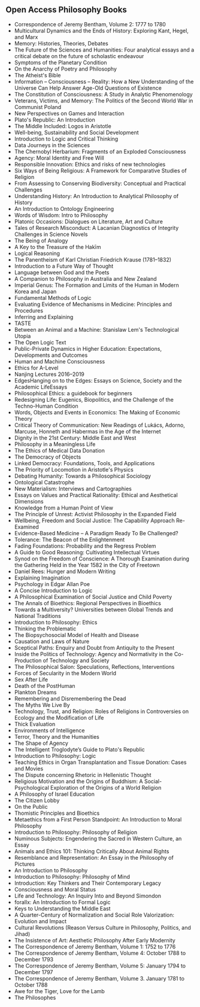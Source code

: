 <h2>Open Access Philosophy Books</h2>



<ul>

                             

 <li><a target="_blank" href="https://github.com/manjunath5496/Open-Access-Philosophy-Books/blob/master/ph(1).pdf" style="text-decoration:none;">
Correspondence of Jeremy Bentham, Volume 2: 1777 to 1780</a></li>

 <li><a target="_blank" href="https://github.com/manjunath5496/Open-Access-Philosophy-Books/blob/master/ph(2).pdf" style="text-decoration:none;">Multicultural Dynamics and the Ends of History: Exploring Kant, Hegel, and Marx</a></li>

<li><a target="_blank" href="https://github.com/manjunath5496/Open-Access-Philosophy-Books/blob/master/ph(3).pdf" style="text-decoration:none;">Memory: Histories, Theories, Debates</a></li>
 <li><a target="_blank" href="https://github.com/manjunath5496/Open-Access-Philosophy-Books/blob/master/ph(4).pdf" style="text-decoration:none;">The Future of the Sciences
and Humanities: Four analytical essays and a critical debate on the future of scholastic endeavour</a></li>                              
<li><a target="_blank" href="https://github.com/manjunath5496/Open-Access-Philosophy-Books/blob/master/ph(5).pdf" style="text-decoration:none;">Symptoms of the Planetary Condition</a></li>
<li><a target="_blank" href="https://github.com/manjunath5496/Open-Access-Philosophy-Books/blob/master/ph(6).pdf" style="text-decoration:none;">On the Anarchy of Poetry and Philosophy</a></li>
 <li><a target="_blank" href="https://github.com/manjunath5496/Open-Access-Philosophy-Books/blob/master/ph(7).pdf" style="text-decoration:none;">The Atheist's Bible</a></li>

 <li><a target="_blank" href="https://github.com/manjunath5496/Open-Access-Philosophy-Books/blob/master/ph(8).pdf" style="text-decoration:none;"> Information –
Consciousness – Reality: How a New Understanding of the Universe Can Help Answer Age-Old Questions of Existence </a></li>
   <li><a target="_blank" href="https://github.com/manjunath5496/Open-Access-Philosophy-Books/blob/master/ph(9).pdf" style="text-decoration:none;">The Constitution of Consciousness: A Study in Analytic Phenomenology</a></li>
  
   
 <li><a target="_blank" href="https://github.com/manjunath5496/Open-Access-Philosophy-Books/blob/master/ph(10).pdf" style="text-decoration:none;">Veterans, Victims,
and Memory: The Politics of the Second World War in Communist Poland</a></li>                              
<li><a target="_blank" href="https://github.com/manjunath5496/Open-Access-Philosophy-Books/blob/master/ph(11).pdf" style="text-decoration:none;">New Perspectives
on Games and Interaction</a></li>
<li><a target="_blank" href="https://github.com/manjunath5496/Open-Access-Philosophy-Books/blob/master/ph(12).pdf" style="text-decoration:none;">Plato's Republic: 
An Introduction</a></li>
<li><a target="_blank" href="https://github.com/manjunath5496/Open-Access-Philosophy-Books/blob/master/ph(13).pdf" style="text-decoration:none;">The Middle Included: Logos in Aristotle</a></li>

<li><a target="_blank" href="https://github.com/manjunath5496/Open-Access-Philosophy-Books/blob/master/ph(14).pdf" style="text-decoration:none;">Well-being, Sustainability and Social Development</a></li>
                              
<li><a target="_blank" href="https://github.com/manjunath5496/Open-Access-Philosophy-Books/blob/master/ph(15).pdf" style="text-decoration:none;">Introduction to Logic and
Critical Thinking</a></li>

<li><a target="_blank" href="https://github.com/manjunath5496/Open-Access-Philosophy-Books/blob/master/ph(16).pdf" style="text-decoration:none;">Data Journeys in the Sciences</a></li>

  <li><a target="_blank" href="https://github.com/manjunath5496/Open-Access-Philosophy-Books/blob/master/ph(17).pdf" style="text-decoration:none;">The Chernobyl Herbarium: 
Fragments of an Exploded Consciousness</a></li>   
  
<li><a target="_blank" href="https://github.com/manjunath5496/Open-Access-Philosophy-Books/blob/master/ph(18).pdf" style="text-decoration:none;">Agency: 
Moral Identity and Free Will</a></li> 

  
<li><a target="_blank" href="https://github.com/manjunath5496/Open-Access-Philosophy-Books/blob/master/ph(19).pdf" style="text-decoration:none;">Responsible Innovation: Ethics and risks of new technologies</a></li> 

<li><a target="_blank" href="https://github.com/manjunath5496/Open-Access-Philosophy-Books/blob/master/ph(20).pdf" style="text-decoration:none;">Six Ways of Being Religious: A Framework for Comparative Studies of Religion</a></li>

<li><a target="_blank" href="https://github.com/manjunath5496/Open-Access-Philosophy-Books/blob/master/ph(21).pdf" style="text-decoration:none;">From Assessing
to Conserving Biodiversity: Conceptual and Practical Challenges</a></li>
<li><a target="_blank" href="https://github.com/manjunath5496/Open-Access-Philosophy-Books/blob/master/ph(22).pdf" style="text-decoration:none;">Understanding
History: An Introduction to Analytical Philosophy of History</a></li> 
 <li><a target="_blank" href="https://github.com/manjunath5496/Open-Access-Philosophy-Books/blob/master/ph(23).pdf" style="text-decoration:none;">An Introduction to
Ontology Engineering</a></li> 
 

   <li><a target="_blank" href="https://github.com/manjunath5496/Open-Access-Philosophy-Books/blob/master/ph(24).pdf" style="text-decoration:none;">Words of Wisdom: Intro to Philosophy</a></li>
 
   <li><a target="_blank" href="https://github.com/manjunath5496/Open-Access-Philosophy-Books/blob/master/ph(25).pdf" style="text-decoration:none;">Platonic Occasions: 
Dialogues on Literature, Art and Culture</a></li>                              
 <li><a target="_blank" href="https://github.com/manjunath5496/Open-Access-Philosophy-Books/blob/master/ph(26).pdf" style="text-decoration:none;">Tales of Research
Misconduct: A Lacanian Diagnostics of Integrity Challenges in Science Novels</a></li>
 <li><a target="_blank" href="https://github.com/manjunath5496/Open-Access-Philosophy-Books/blob/master/ph(27).pdf" style="text-decoration:none;">The Being of Analogy</a></li>
   
 
   <li><a target="_blank" href="https://github.com/manjunath5496/Open-Access-Philosophy-Books/blob/master/ph(28).pdf" style="text-decoration:none;">A Key to the Treasure of the Hakīm</a></li>
 
   <li><a target="_blank" href="https://github.com/manjunath5496/Open-Access-Philosophy-Books/blob/master/ph(29).pdf" style="text-decoration:none;">Logical Reasoning</a></li>                              

  <li><a target="_blank" href="https://github.com/manjunath5496/Open-Access-Philosophy-Books/blob/master/ph(30).pdf" style="text-decoration:none;">The Panentheism of Karl Christian Friedrich Krause (1781–1832)</a></li>
 
   <li><a target="_blank" href="https://github.com/manjunath5496/Open-Access-Philosophy-Books/blob/master/ph(31).pdf" style="text-decoration:none;">Introduction to a Future Way of Thought</a></li> 
    <li><a target="_blank" href="https://github.com/manjunath5496/Open-Access-Philosophy-Books/blob/master/ph(32).pdf" style="text-decoration:none;">Language between God and the Poets</a></li> 

   <li><a target="_blank" href="https://github.com/manjunath5496/Open-Access-Philosophy-Books/blob/master/ph(33).pdf" style="text-decoration:none;">A Companion to Philosophy in Australia and New Zealand</a></li>                              

  <li><a target="_blank" href="https://github.com/manjunath5496/Open-Access-Philosophy-Books/blob/master/ph(34).pdf" style="text-decoration:none;">Imperial Genus: 
The Formation and Limits of the Human in Modern Korea and Japan</a></li> 
 
  <li><a target="_blank" href="https://github.com/manjunath5496/Open-Access-Philosophy-Books/blob/master/ph(35).pdf" style="text-decoration:none;">Fundamental Methods of Logic</a></li> 

  <li><a target="_blank" href="https://github.com/manjunath5496/Open-Access-Philosophy-Books/blob/master/ph(36).pdf" style="text-decoration:none;">Evaluating Evidence
of Mechanisms in Medicine: Principles and Procedures</a></li> 
 
<li><a target="_blank" href="https://github.com/manjunath5496/Open-Access-Philosophy-Books/blob/master/ph(37).pdf" style="text-decoration:none;">Inferring
and Explaining</a></li>
 <li><a target="_blank" href="https://github.com/manjunath5496/Open-Access-Philosophy-Books/blob/master/ph(38).pdf" style="text-decoration:none;">TASTE</a></li>
<li><a target="_blank" href="https://github.com/manjunath5496/Open-Access-Philosophy-Books/blob/master/ph(39).pdf" style="text-decoration:none;">Between an Animal and a Machine: Stanislaw Lem's Technological Utopia</a></li>
 <li><a target="_blank" href="https://github.com/manjunath5496/Open-Access-Philosophy-Books/blob/master/ph(40).pdf" style="text-decoration:none;">The Open Logic Text</a></li>                              
<li><a target="_blank" href="https://github.com/manjunath5496/Open-Access-Philosophy-Books/blob/master/ph(41).pdf" style="text-decoration:none;">Public-Private Dynamics in Higher Education: Expectations, Developments and Outcomes</a></li>
<li><a target="_blank" href="https://github.com/manjunath5496/Open-Access-Philosophy-Books/blob/master/ph(42).pdf" style="text-decoration:none;">Human and Machine Consciousness</a></li>
 
  <li><a target="_blank" href="https://github.com/manjunath5496/Open-Access-Philosophy-Books/blob/master/ph(43).pdf" style="text-decoration:none;">Ethics for A-Level</a></li>
 <li><a target="_blank" href="https://github.com/manjunath5496/Open-Access-Philosophy-Books/blob/master/ph(44).pdf" style="text-decoration:none;">Nanjing Lectures 2016–2019</a></li>
   <li><a target="_blank" href="https://github.com/manjunath5496/Open-Access-Philosophy-Books/blob/master/ph(45).pdf" style="text-decoration:none;">EdgesHanging on to the Edges: Essays on Science, Society and the Academic LifeEssays</a></li>  
   
<li><a target="_blank" href="https://github.com/manjunath5496/Open-Access-Philosophy-Books/blob/master/ph(46).pdf" style="text-decoration:none;">Philosophical Ethics: 
a guidebook for beginners</a></li> 
                             
<li><a target="_blank" href="https://github.com/manjunath5496/Open-Access-Philosophy-Books/blob/master/ph(47).pdf" style="text-decoration:none;">Redesigning Life:
Eugenics, Biopolitics, and the Challenge of the Techno-Human Condition</a></li>
<li><a target="_blank" href="https://github.com/manjunath5496/Open-Access-Philosophy-Books/blob/master/ph(48).pdf" style="text-decoration:none;">Words, Objects and Events
in Economics: The Making of Economic Theory</a></li>

<li><a target="_blank" href="https://github.com/manjunath5496/Open-Access-Philosophy-Books/blob/master/ph(49).pdf" style="text-decoration:none;">Critical Theory of Communication: New Readings of Lukács, Adorno, Marcuse, Honneth and Habermas in the Age of the Internet</a></li>
                              
<li><a target="_blank" href="https://github.com/manjunath5496/Open-Access-Philosophy-Books/blob/master/ph(50).pdf" style="text-decoration:none;">Dignity in the 21st Century: 
Middle East and West</a></li>
<li><a target="_blank" href="https://github.com/manjunath5496/Open-Access-Philosophy-Books/blob/master/ph(51).pdf" style="text-decoration:none;">Philosophy in a Meaningless Life</a></li>
<li><a target="_blank" href="https://github.com/manjunath5496/Open-Access-Philosophy-Books/blob/master/ph(52).pdf" style="text-decoration:none;">The Ethics of Medical Data
Donation</a></li>

<li><a target="_blank" href="https://github.com/manjunath5496/Open-Access-Philosophy-Books/blob/master/ph(53).pdf" style="text-decoration:none;">The Democracy of Objects</a></li>
 
<li><a target="_blank" href="https://github.com/manjunath5496/Open-Access-Philosophy-Books/blob/master/ph(54).pdf" style="text-decoration:none;">Linked Democracy: 
Foundations, Tools, and Applications </a></li>

<li><a target="_blank" href="https://github.com/manjunath5496/Open-Access-Philosophy-Books/blob/master/ph(55).pdf" style="text-decoration:none;">The Priority of Locomotion
in Aristotle's Physics</a></li>
 
  <li><a target="_blank" href="https://github.com/manjunath5496/Open-Access-Philosophy-Books/blob/master/ph(56).pdf" style="text-decoration:none;">Debating Humanity:
Towards a Philosophical Sociology </a></li>                              

  <li><a target="_blank" href="https://github.com/manjunath5496/Open-Access-Philosophy-Books/blob/master/ph(57).pdf" style="text-decoration:none;">Ontological Catastrophe</a></li>
 
   <li><a target="_blank" href="https://github.com/manjunath5496/Open-Access-Philosophy-Books/blob/master/ph(58).pdf" style="text-decoration:none;">New Materialism:
Interviews and Cartographies</a></li>
    <li><a target="_blank" href="https://github.com/manjunath5496/Open-Access-Philosophy-Books/blob/master/ph(59).pdf" style="text-decoration:none;">Essays on Values and Practical Rationality: Ethical and Aesthetical Dimensions</a></li>
 
  <li><a target="_blank" href="https://github.com/manjunath5496/Open-Access-Philosophy-Books/blob/master/ph(60).pdf" style="text-decoration:none;">Knowledge from a Human
Point of View </a></li>
 
   <li><a target="_blank" href="https://github.com/manjunath5496/Open-Access-Philosophy-Books/blob/master/ph(61).pdf" style="text-decoration:none;"> The Principle of Unrest: 
Activist Philosophy in the Expanded Field</a></li>
 
   <li><a target="_blank" href="https://github.com/manjunath5496/Open-Access-Philosophy-Books/blob/master/ph(62).pdf" style="text-decoration:none;">Wellbeing, Freedom
and Social Justice: The Capability Approach Re-Examined</a></li>
 
   <li><a target="_blank" href="https://github.com/manjunath5496/Open-Access-Philosophy-Books/blob/master/ph(63).pdf" style="text-decoration:none;">Evidence-Based Medicine – A Paradigm Ready To Be Challenged?</a></li>                              

  <li><a target="_blank" href="https://github.com/manjunath5496/Open-Access-Philosophy-Books/blob/master/ph(64).pdf" style="text-decoration:none;">Tolerance: 
The Beacon of the Enlightenment</a></li>
 
   <li><a target="_blank" href="https://github.com/manjunath5496/Open-Access-Philosophy-Books/blob/master/ph(65).pdf" style="text-decoration:none;">Fading Foundations: 
Probability and the Regress Problem </a></li> 

   <li><a target="_blank" href="https://github.com/manjunath5496/Open-Access-Philosophy-Books/blob/master/ph(66).pdf" style="text-decoration:none;">A Guide to Good Reasoning: Cultivating Intellectual Virtues</a></li> 
 
   <li><a target="_blank" href="https://github.com/manjunath5496/Open-Access-Philosophy-Books/blob/master/ph(67).pdf" style="text-decoration:none;">Synod on the Freedom of Conscience: A Thorough Examination during the Gathering Held in the Year 1582 in the City of Freetown</a></li>                              

  <li><a target="_blank" href="https://github.com/manjunath5496/Open-Access-Philosophy-Books/blob/master/ph(68).pdf" style="text-decoration:none;">Daniel Rees: Hunger and Modern Writing</a></li> 
 
  
   <li><a target="_blank" href="https://github.com/manjunath5496/Open-Access-Philosophy-Books/blob/master/ph(69).pdf" style="text-decoration:none;">Explaining Imagination</a></li>                              

  <li><a target="_blank" href="https://github.com/manjunath5496/Open-Access-Philosophy-Books/blob/master/ph(70).pdf" style="text-decoration:none;">Psychology in Edgar Allan Poe</a></li> 
  
 
 <li><a target="_blank" href="https://github.com/manjunath5496/Open-Access-Philosophy-Books/blob/master/ph(71).pdf" style="text-decoration:none;">A Concise Introduction to Logic</a></li>
 
 <li><a target="_blank" href="https://github.com/manjunath5496/Open-Access-Philosophy-Books/blob/master/ph(72).pdf" style="text-decoration:none;">A Philosophical
Examination of Social Justice and Child Poverty</a></li> 
 
 
 <li><a target="_blank" href="https://github.com/manjunath5496/Open-Access-Philosophy-Books/blob/master/ph(73).pdf" style="text-decoration:none;">The Annals of Bioethics: Regional Perspectives in Bioethics</a></li>
  <li><a target="_blank" href="https://github.com/manjunath5496/Open-Access-Philosophy-Books/blob/master/ph(74).pdf" style="text-decoration:none;">Towards a Multiversity?
Universities between Global Trends and National Traditions</a></li>
    <li><a target="_blank" href="https://github.com/manjunath5496/Open-Access-Philosophy-Books/blob/master/ph(75).pdf" style="text-decoration:none;">Introduction to Philosophy: Ethics</a></li>                        
<li><a target="_blank" href="https://github.com/manjunath5496/Open-Access-Philosophy-Books/blob/master/ph(76).pdf" style="text-decoration:none;">Thinking the Problematic</a></li>

 <li><a target="_blank" href="https://github.com/manjunath5496/Open-Access-Philosophy-Books/blob/master/ph(77).pdf" style="text-decoration:none;">The Biopsychosocial Model of Health and Disease</a></li> 
 
 
 <li><a target="_blank" href="https://github.com/manjunath5496/Open-Access-Philosophy-Books/blob/master/ph(78).pdf" style="text-decoration:none;">Causation and Laws of Nature</a></li>
  <li><a target="_blank" href="https://github.com/manjunath5496/Open-Access-Philosophy-Books/blob/master/ph(79).pdf" style="text-decoration:none;">Sceptical Paths: 
Enquiry and Doubt from Antiquity to the Present</a></li>


 <li><a target="_blank" href="https://github.com/manjunath5496/Open-Access-Philosophy-Books/blob/master/ph(80).pdf" style="text-decoration:none;">Inside the Politics of Technology: Agency and Normativity in the Co-Production of Technology and Society</a></li> 
 
 
 <li><a target="_blank" href="https://github.com/manjunath5496/Open-Access-Philosophy-Books/blob/master/ph(81).pdf" style="text-decoration:none;">The Philosophical Salon: 
Speculations, Reflections, Interventions</a></li>
  <li><a target="_blank" href="https://github.com/manjunath5496/Open-Access-Philosophy-Books/blob/master/ph(82).pdf" style="text-decoration:none;">Forces of Secularity
in the Modern World</a></li>

 <li><a target="_blank" href="https://github.com/manjunath5496/Open-Access-Philosophy-Books/blob/master/ph(83).pdf" style="text-decoration:none;">Sex After Life</a></li>
  <li><a target="_blank" href="https://github.com/manjunath5496/Open-Access-Philosophy-Books/blob/master/ph(84).pdf" style="text-decoration:none;">Death of the PostHuman</a></li>

 <li><a target="_blank" href="https://github.com/manjunath5496/Open-Access-Philosophy-Books/blob/master/ph(85).pdf" style="text-decoration:none;">Plankton Dreams</a></li>
  <li><a target="_blank" href="https://github.com/manjunath5496/Open-Access-Philosophy-Books/blob/master/ph(86).pdf" style="text-decoration:none;">Remembering and
Disremembering the Dead</a></li>

 <li><a target="_blank" href="https://github.com/manjunath5496/Open-Access-Philosophy-Books/blob/master/ph(87).pdf" style="text-decoration:none;">The Myths We Live By</a></li>
  <li><a target="_blank" href="https://github.com/manjunath5496/Open-Access-Philosophy-Books/blob/master/ph(88).pdf" style="text-decoration:none;">Technology, Trust, and Religion: Roles of Religions in Controversies on Ecology and the Modification of Life</a></li>
  <li><a target="_blank" href="https://github.com/manjunath5496/Open-Access-Philosophy-Books/blob/master/ph(89).pdf" style="text-decoration:none;">Thick Evaluation</a></li>
  
  
  <li><a target="_blank" href="https://github.com/manjunath5496/Open-Access-Philosophy-Books/blob/master/ph(90).pdf" style="text-decoration:none;"> Environments of Intelligence</a></li>
  <li><a target="_blank" href="https://github.com/manjunath5496/Open-Access-Philosophy-Books/blob/master/ph(91).pdf" style="text-decoration:none;">Terror, Theory and the Humanities</a></li>

 <li><a target="_blank" href="https://github.com/manjunath5496/Open-Access-Philosophy-Books/blob/master/ph(92).pdf" style="text-decoration:none;">The Shape of Agency</a></li>
  <li><a target="_blank" href="https://github.com/manjunath5496/Open-Access-Philosophy-Books/blob/master/ph(93).pdf" style="text-decoration:none;">The Intelligent Troglodyte’s Guide to Plato's Republic</a></li>
  <li><a target="_blank" href="https://github.com/manjunath5496/Open-Access-Philosophy-Books/blob/master/ph(94).pdf" style="text-decoration:none;">Introduction to Philosophy: Logic</a></li> 
  
   <li><a target="_blank" href="https://github.com/manjunath5496/Open-Access-Philosophy-Books/blob/master/ph(95).pdf" style="text-decoration:none;">Teaching Ethics in
Organ Transplantation and Tissue Donation: Cases and Movies</a></li>  
  
<li><a target="_blank" href="https://github.com/manjunath5496/Open-Access-Philosophy-Books/blob/master/ph(96).pdf" style="text-decoration:none;">The Dispute concerning Rhetoric
in Hellenistic Thought</a></li> 
  
  
<li><a target="_blank" href="https://github.com/manjunath5496/Open-Access-Philosophy-Books/blob/master/ph(97).pdf" style="text-decoration:none;">Religious Motivation and the Origins of Buddhism: A Social-Psychological Exploration of the Origins of a World Religion</a></li>


 <li><a target="_blank" href="https://github.com/manjunath5496/Open-Access-Philosophy-Books/blob/master/ph(98).pdf" style="text-decoration:none;">A Philosophy of Israel Education</a></li> 
  
   <li><a target="_blank" href="https://github.com/manjunath5496/Open-Access-Philosophy-Books/blob/master/ph(99).pdf" style="text-decoration:none;">The Citizen Lobby</a></li>  
  
<li><a target="_blank" href="https://github.com/manjunath5496/Open-Access-Philosophy-Books/blob/master/ph(100).pdf" style="text-decoration:none;">On
the Public</a></li>  
  
 <li><a target="_blank" href="https://github.com/manjunath5496/Open-Access-Philosophy-Books/blob/master/ph(101).pdf" style="text-decoration:none;">Thomistic Principles
and Bioethics</a></li> 
  
   <li><a target="_blank" href="https://github.com/manjunath5496/Open-Access-Philosophy-Books/blob/master/ph(102).pdf" style="text-decoration:none;">Metaethics from a
First Person Standpoint: An Introduction to Moral Philosophy</a></li> 
  
   
 <li><a target="_blank" href="https://github.com/manjunath5496/Open-Access-Philosophy-Books/blob/master/ph(103).pdf" style="text-decoration:none;">Introduction to Philosophy: Philosophy of Religion</a></li> 
  
   <li><a target="_blank" href="https://github.com/manjunath5496/Open-Access-Philosophy-Books/blob/master/ph(104).pdf" style="text-decoration:none;">Numinous Subjects: Engendering the Sacred in Western Culture, an Essay</a></li>  
   
 <li><a target="_blank" href="https://github.com/manjunath5496/Open-Access-Philosophy-Books/blob/master/ph(105).pdf" style="text-decoration:none;">Animals and Ethics 101: Thinking Critically About Animal Rights</a></li> 
 
<li><a target="_blank" href="https://github.com/manjunath5496/Open-Access-Philosophy-Books/blob/master/ph(106).pdf" style="text-decoration:none;">Resemblance and Representation: 
An Essay in the Philosophy of Pictures</a></li> 
  
   <li><a target="_blank" href="https://github.com/manjunath5496/Open-Access-Philosophy-Books/blob/master/ph(107).pdf" style="text-decoration:none;">An Introduction to Philosophy</a></li> 
  
   
 <li><a target="_blank" href="https://github.com/manjunath5496/Open-Access-Philosophy-Books/blob/master/ph(108).pdf" style="text-decoration:none;">Introduction to Philosophy: Philosophy of Mind</a></li> 
  
   <li><a target="_blank" href="https://github.com/manjunath5496/Open-Access-Philosophy-Books/blob/master/ph(109).pdf" style="text-decoration:none;">Introduction: Key Thinkers and Their Contemporary Legacy</a></li>  
   
 <li><a target="_blank" href="https://github.com/manjunath5496/Open-Access-Philosophy-Books/blob/master/ph(110).pdf" style="text-decoration:none;">Consciousness and Moral Status </a></li>  
   
<li><a target="_blank" href="https://github.com/manjunath5496/Open-Access-Philosophy-Books/blob/master/ph(111).pdf" style="text-decoration:none;">Life and Technology:
An Inquiry Into and Beyond Simondon</a></li> 
  
   
 <li><a target="_blank" href="https://github.com/manjunath5496/Open-Access-Philosophy-Books/blob/master/ph(112).pdf" style="text-decoration:none;">forallx: 
An Introduction to Formal Logic</a></li> 
  
   <li><a target="_blank" href="https://github.com/manjunath5496/Open-Access-Philosophy-Books/blob/master/ph(113).pdf" style="text-decoration:none;">Keys to Understanding the Middle East</a></li>  
   
<li><a target="_blank" href="https://github.com/manjunath5496/Open-Access-Philosophy-Books/blob/master/ph(114).pdf" style="text-decoration:none;">A Quarter-Century of Normalization and Social Role Valorization: Evolution and Impact</a></li>
 <li><a target="_blank" href="https://github.com/manjunath5496/Open-Access-Philosophy-Books/blob/master/ph(115).pdf" style="text-decoration:none;">Cultural Revolutions (Reason Versus Culture in Philosophy, Politics, and Jihad)</a></li>  
   
 <li><a target="_blank" href="https://github.com/manjunath5496/Open-Access-Philosophy-Books/blob/master/ph(116).pdf" style="text-decoration:none;">The Insistence of Art: Aesthetic Philosophy After Early Modernity</a></li>   
   
   <li><a target="_blank" href="https://github.com/manjunath5496/Open-Access-Philosophy-Books/blob/master/ph(117).pdf" style="text-decoration:none;">
The Correspondence of Jeremy Bentham, Volume 1: 1752 to 1776 </a></li>  
   
 <li><a target="_blank" href="https://github.com/manjunath5496/Open-Access-Philosophy-Books/blob/master/ph(118).pdf" style="text-decoration:none;">The Correspondence of Jeremy Bentham, Volume 4: October 1788 to December 1793</a></li>  
   
  <li><a target="_blank" href="https://github.com/manjunath5496/Open-Access-Philosophy-Books/blob/master/ph(119).pdf" style="text-decoration:none;">The Correspondence of Jeremy Bentham, Volume 5: January 1794 to December 1797</a></li> 
  
   <li><a target="_blank" href="https://github.com/manjunath5496/Open-Access-Philosophy-Books/blob/master/ph(120).pdf" style="text-decoration:none;">The Correspondence of Jeremy Bentham, Volume 3. January 1781 to October 1788</a></li>  
   
 <li><a target="_blank" href="https://github.com/manjunath5496/Open-Access-Philosophy-Books/blob/master/ph(121).pdf" style="text-decoration:none;">Awe for the Tiger, Love for the Lamb</a></li>   
   
   <li><a target="_blank" href="https://github.com/manjunath5496/Open-Access-Philosophy-Books/blob/master/ph(122).pdf" style="text-decoration:none;">The Philosophes</a></li>  
     
</ul>

